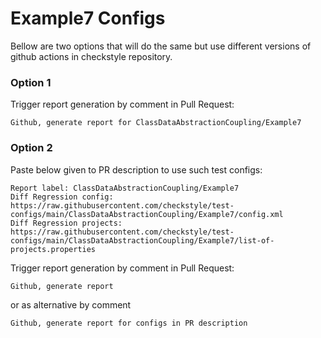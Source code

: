 # Example7 Configs

Bellow are two options that will do the same but use different versions
of github actions in checkstyle repository.


### Option 1
Trigger report generation by comment in Pull Request:
```
Github, generate report for ClassDataAbstractionCoupling/Example7
```

### Option 2

Paste below given to PR description to use such test configs:
```
Report label: ClassDataAbstractionCoupling/Example7
Diff Regression config: https://raw.githubusercontent.com/checkstyle/test-configs/main/ClassDataAbstractionCoupling/Example7/config.xml
Diff Regression projects: https://raw.githubusercontent.com/checkstyle/test-configs/main/ClassDataAbstractionCoupling/Example7/list-of-projects.properties
```

Trigger report generation by comment in Pull Request:
```
Github, generate report
```
or as alternative by comment
```
Github, generate report for configs in PR description
```
